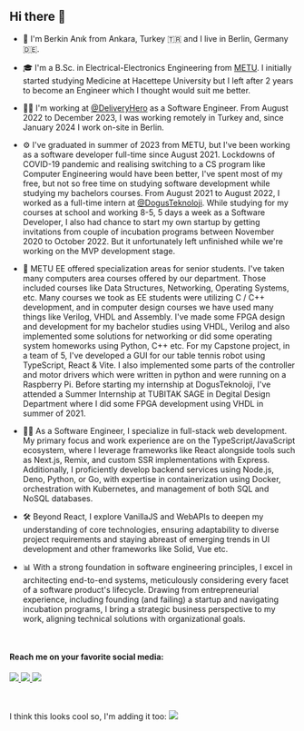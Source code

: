 ## Hi there 👋

- 📛 I'm Berkin Anık from Ankara, Turkey 🇹🇷 and I live in Berlin, Germany 🇩🇪.

- 🎓 I'm a B.Sc. in Electrical-Electronics Engineering from [METU](https://metu.edu.tr/). I initially started studying Medicine at Hacettepe University but I left after 2 years to become an Engineer which I thought would suit me better.

- 🧑‍💼 I'm working at [@DeliveryHero](https://github.com/deliveryhero) as a Software Engineer. From August 2022 to December 2023, I was working remotely in Turkey and, since January 2024 I work on-site in Berlin.

- ⚙️ I've graduated in summer of 2023 from METU, but I've been working as a software developer full-time since August 2021. Lockdowns of COVID-19 pandemic and realising switching to a CS program like Computer Engineering would have been better, I've spent most of my free, but not so free time on studying software development while studying my bachelors courses. From August 2021 to August 2022, I worked as a full-time intern at [@DogusTeknoloji](https://github.com/DogusTeknoloji). While studying for my courses at school and working 8-5, 5 days a week as a Software Developer, I also had chance to start my own startup by getting invitations from couple of incubation programs between November 2020 to October 2022. But it unfortunately left unfinished while we're working on the MVP development stage.

- 💾 METU EE offered specialization areas for senior students. I've taken many computers area courses offered by our department. Those included courses like Data Structures, Networking, Operating Systems, etc. Many courses we took as EE students were utilizing C / C++ development, and in computer design courses we have used many things like Verilog, VHDL and Assembly. I've made some FPGA design and development for my bachelor studies using VHDL, Verilog and also implemented some solutions for networking or did some operating system homeworks using Python, C++ etc. For my Capstone project, in a team of 5, I've developed a GUI for our table tennis robot using TypeScript, React & Vite. I also implemented some parts of the controller and motor drivers which were written in python and were running on a Raspberry Pi. Before starting my internship at DogusTeknoloji, I've attended a Summer Internship at TUBITAK SAGE in Degital Design Department where I did some FPGA development using VHDL in summer of 2021.

- 👨‍💻 As a Software Engineer, I specialize in full-stack web development. My primary focus and work experience are on the TypeScript/JavaScript ecosystem, where I leverage frameworks like React alongside tools such as Next.js, Remix, and custom SSR implementations with Express. Additionally, I proficiently develop backend services using Node.js, Deno, Python, or Go, with expertise in containerization using Docker, orchestration with Kubernetes, and management of both SQL and NoSQL databases.

- 🛠️ Beyond React, I explore VanillaJS and WebAPIs to deepen my understanding of core technologies, ensuring adaptability to diverse project requirements and staying abreast of emerging trends in UI development and other frameworks like Solid, Vue etc.

- 📊 With a strong foundation in software engineering principles, I excel in architecting end-to-end systems, meticulously considering every facet of a software product's lifecycle. Drawing from entrepreneurial experience, including founding (and failing) a startup and navigating incubation programs, I bring a strategic business perspective to my work, aligning technical solutions with organizational goals.
<br/>

#### Reach me on your favorite social media:
<a href="https://linkedin.com/in/berkinanik/">
  <img src="https://img.shields.io/badge/linkedin-%230077B5.svg?style=for-the-badge&logo=linkedin&logoColor=white" />
</a>
<a href="https://twitter.com/berkinanik">
  <img src="https://img.shields.io/badge/twitter-%231DA1F2.svg?style=for-the-badge&logo=Twitter&logoColor=white" />
</a>
<a href="https://instagram.com/berkinanik">
  <img src="https://img.shields.io/badge/Instagram-E4405F?style=for-the-badge&logo=instagram&logoColor=white" />
</a>
<br/><br/><br/>

I think this looks cool so, I'm adding it too:  ![](https://komarev.com/ghpvc/?username=berkinanik&color=blue)
